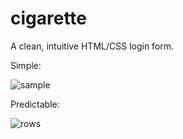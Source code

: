 cigarette
=========

A clean, intuitive HTML/CSS login form.

Simple:

![sample](https://github.com/sinerasis/sharedimages/blob/master/cigarette/cigarette-sample.png)

Predictable:

![rows](https://github.com/sinerasis/sharedimages/blob/master/cigarette/cigarette-rows.png)

